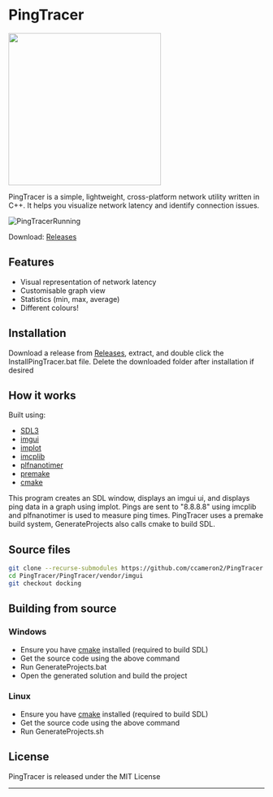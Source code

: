 # PingTracer
<img src="https://github.com/user-attachments/assets/e5bee8e3-a8ac-4859-a8d6-6fc3a90c4b75" width="300" height="300" />

PingTracer is a simple, lightweight, cross-platform network utility written in C++. It helps you visualize network latency and identify connection issues.

![PingTracerRunning](https://github.com/user-attachments/assets/0f74c928-b364-4bd8-87d4-db222ea55196)

Download: [Releases](https://github.com/ccameron2/PingTracer/releases)

## Features
- Visual representation of network latency
- Customisable graph view
- Statistics (min, max, average)
- Different colours!

## Installation
Download a release from [Releases](https://github.com/ccameron2/PingTracer/releases), extract, and double click the InstallPingTracer.bat file.
Delete the downloaded folder after installation if desired

## How it works

Built using:
- [SDL3](https://github.com/libsdl-org/SDL)
- [imgui](https://github.com/ocornut/imgui)
- [implot](https://github.com/epezent/implot)
- [imcplib](https://github.com/markondej/cpp-icmplib)
- [plfnanotimer](https://github.com/mattreecebentley/plf_nanotimer)
- [premake](https://github.com/premake/premake-core)
- [cmake](https://github.com/Kitware/CMake)

This program creates an SDL window, displays an imgui ui, and displays ping data in a graph using implot. 
Pings are sent to "8.8.8.8" using imcplib and plfnanotimer is used to measure ping times.
PingTracer uses a premake build system, GenerateProjects also calls cmake to build SDL.

## Source files
```bash
git clone --recurse-submodules https://github.com/ccameron2/PingTracer
cd PingTracer/PingTracer/vendor/imgui
git checkout docking
```
## Building from source

### Windows
- Ensure you have [cmake](https://github.com/Kitware/CMake) installed (required to build SDL)
- Get the source code using the above command
- Run GenerateProjects.bat
- Open the generated solution and build the project

### Linux
- Ensure you have [cmake](https://github.com/Kitware/CMake) installed (required to build SDL)
- Get the source code using the above command
- Run GenerateProjects.sh
  
## License

PingTracer is released under the MIT License

---

